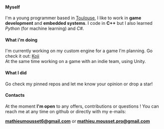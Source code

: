 #### Myself
I'm a young programmer based in [Toulouse](https://www.google.com/maps/place/Toulouse), I like to work in **game development** and **embedded systems**.
I code in **C++** but I also learned *Python* (for machine learning) and *C#*.

#### What i'm doing
I'm currently working on my custom engine for a game I'm planning. Go check it out: [Koji](https://github.com/mathe-man/Koji) </br>
At the same time working on a game with an indie team, using Unity. 

#### What I did
Go check my pinned repos and let me know your opinion or drop a star!

#### Contacts
At the moment **I'm open** to any offers, contributions  or questions !
You can reach me at any time on github or directly with my e-mails:

**mathieumousset6@gmail.com** or **mathieu.mousset.pro@gmail.com**
